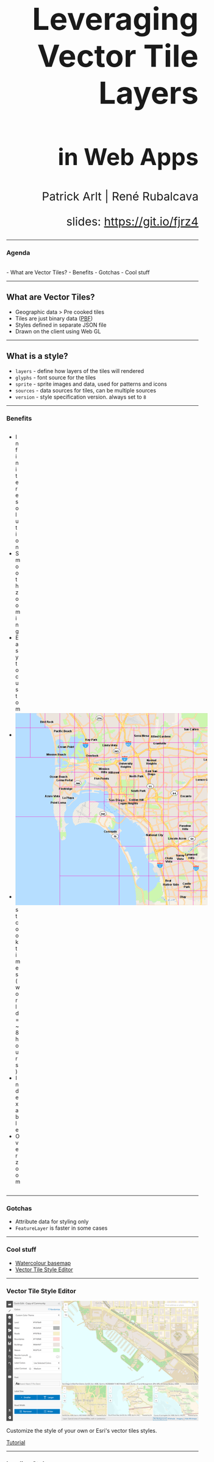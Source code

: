 <!-- .slide: data-background="./Images/bg-1.jpeg" -->
<!-- .slide: class="title" -->

<h1 style="text-align: right; font-size: 80px;">Leveraging Vector Tile Layers</h1>
<h2 style="text-align: right; font-size: 60px;">in Web Apps</h2>
<p style="text-align: right; font-size: 30px;">Patrick Arlt | René Rubalcava</p>
    <p style="text-align: right; font-size: 30px;">slides: <a href="https://git.io/fjrz4" target="_blank">https://git.io/fjrz4</a></p>

<!--
Description:
Come to this session to learn about working with vector tile layers in apps built with the ArcGIS API for JavaScript. We’ll show you how you can enable map interactivity and client-side styling, without compromising performance. We’ll also demonstrate the vector tile style editor which can be used to style your own vector tile layers or customize Esri’s vector tile basemaps.
-->

----

### **Agenda**
</br>
 - What are Vector Tiles?
 - Benefits
 - Gotchas
 - Cool stuff

----

<!-- .slide: data-background="./Images/bg-3.jpeg" -->

## **What are Vector Tiles?**

* Geographic data > Pre cooked tiles
* Tiles are just binary data ([PBF](https://docs.mapbox.com/vector-tiles/specification/))
* Styles defined in separate JSON file
* Drawn on the client using Web GL

----

## What is a style?

* `layers` - define how layers of the tiles will rendered
* `glyphs` - font source for the tiles
* `sprite` - sprite images and data, used for patterns and icons
* `sources` - data sources for tiles, can be multiple sources
* `version` - style specification version. always set to `8`

----

<!-- .slide: data-background="./Images/bg-3.jpeg" -->

### **Benefits**

<div style="display:flex; align-items: center;">
  <ul style="width: calc(100% - 650px - 1rem); float: left;">
    <li>Infinite resolution</li>
    <li>Smooth zooming</li>
    <li>Easy to customize</li>
    <li>Low disk space (world = ~20 Gb)</li>
    <li>Fast cook times (world = ~8 hours)</li>
    <li>Indexable</li>
    <li>Overzoom</li>
  </ul>
  <img src="./Images/index.png" alt="Indexed vector tiles" style="width: 650px; float: right;">
</div>

----


### **Gotchas**

* Attribute data for styling only
* `FeatureLayer` is faster in some cases

----

<!-- .slide: data-background="./Images/bg-3.jpeg" -->

### **Cool stuff**

* [Watercolour basemap](https://www.arcgis.com/home/webmap/viewer.html?webmap=21812b28afea4091bc57472297aa73d4)
* [Vector Tile Style Editor](https://developers.arcgis.com/vector-tile-style-editor)

----

### Vector Tile Style Editor

<img src="./Images/vtse.png" alt="Vector Tile Style Editor Screenshot" style="max-height: 50vh">

Customize the style of your own or Esri's vector tiles styles.

[Tutorial](https://developers.arcgis.com/labs/arcgisonline/style-a-vector-basemap/)

----

<!-- .slide: data-background="./Images/bg-3.jpeg" -->

### Loading Styles


```js
// Load by style url
new VectorTileLayer({
    url: 'https://www.arcgis.com/sharing/rest/content/items/.../resources/styles/root.json'
})
```

```js
// Load tile service
// uses default style of service
new VectorTileLayer({
    url: 'https://basemaps.arcgis.com/arcgis/rest/services/World_Basemap_v2/VectorTileServer'
})
```

```js
// Load by portalItem
new VectorTileLayer({
    portalItem: { id: 'itemid' }
})
```

----

### Load Styles

```js
// Load with style JSON
new VectorTileLayer({
  style: {
    version: 8,
    sources: {
      esri: {
        type: "vector",
        url: "https://VectorTileServiceURL"
      }
    },
    layers: [...]
  }
})
```

----

<!-- .slide: data-background="./Images/bg-3.jpeg" -->

### Styles and Interactivity

* Define style by JSON
* Can interact with Vector Style layers
* No attribute data other than what's needed to render
* Geometries can be split on tiles

```js
const vtLayer = new VectorTileLayer({
    style: {
        layers: [...]
        glyphs: ...
        sprite: ...
        sources: { ... }
        version: 8
    }
});
```

----

### Interactivity

```js
view.on("pointer-move", event => {
    view.hitTest(event).then(({ results }) => {
        // returns graphics with attribute data
        // on the layer in the style that you
        // are interacting with
    });
});
```

----

### Interactivity

<iframe height="500" style="width: 100%;" scrolling="no" title="VT - Fun" src="//codepen.io/odoe/embed/preview/ewyrNB/?height=500&theme-id=31222&default-tab=js,result" frameborder="no" allowtransparency="true" allowfullscreen="true">
  See the Pen <a href='https://codepen.io/odoe/pen/ewyrNB/'>VT - Fun</a> by Rene Rubalcava
  (<a href='https://codepen.io/odoe'>@odoe</a>) on <a href='https://codepen.io'>CodePen</a>.
</iframe>

----

### Paint Properties

```js
view.on("pointer-move", event => {
  view.hitTest(event).then(({ results }) => {
    const styles = results.filter(...).map(...);
    styles.forEach(x => {
      const paint = vtLayer.getPaintProperties(x.layerName);
      if (paint["fill-color"]) {
        // change paint fill color
        paint["fill-color"] = chroma.random().hex();
        vtLayer.setPaintProperties(x.layerName, paint)
      }
    });
  });
});
```

----

### Paint Properties

<iframe height="500" style="width: 100%;" scrolling="no" title="VT -  Update Paint 4.12" src="//codepen.io/odoe/embed/preview/dBQvEy/?height=500&theme-id=light&default-tab=js,result" frameborder="no" allowtransparency="true" allowfullscreen="true">
  See the Pen <a href='https://codepen.io/odoe/pen/dBQvEy/'>VT -  Update Paint 4.12</a> by Rene Rubalcava
  (<a href='https://codepen.io/odoe'>@odoe</a>) on <a href='https://codepen.io'>CodePen</a>.
</iframe>

----

### Style App to custom basemaps

* [CSS Style guide](https://developers.arcgis.com/javascript/latest/guide/styling/)
* [Custom themes](https://developers.arcgis.com/javascript/latest/sample-code/sandbox/index.html?sample=styling-simple-theme)

```css
.my-theme .esri-widget,
...
.my-theme .esri-widget a {
  background-color: #c69;
  color: #fff;
}
```

```html
<body class="my-theme">
</body>
```

----

<iframe height="500" style="width: 100%;" scrolling="no" title="Lakers VT 4.12" src="//codepen.io/odoe/embed/preview/bPmbvQ/?height=500&theme-id=31222&default-tab=css,result" frameborder="no" allowtransparency="true" allowfullscreen="true">
  See the Pen <a href='https://codepen.io/odoe/pen/bPmbvQ/'>Lakers VT 4.12</a> by Rene Rubalcava
  (<a href='https://codepen.io/odoe'>@odoe</a>) on <a href='https://codepen.io'>CodePen</a>.
</iframe>

----

<!-- .slide: data-background="./Images/bg-3.jpeg" -->

### **Where can I get more info?**

----

<!-- .slide: data-background="./Images/alias_slide.png" -->

----

<!-- .slide: data-background="./Images/bg-2.png" -->

<img src="./Images/esri-science-logo-white.png" style="border: 0px; background:none; box-shadow: none;">

----

<!-- .slide: data-background="./Images/2019_UC_Survey_Slide.png" -->
